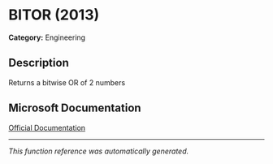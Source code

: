# BITOR (2013)

**Category:** Engineering

## Description
Returns a bitwise OR of 2 numbers

## Microsoft Documentation
[Official Documentation](https://support.microsoft.com//en-us/office/bitor-function-f6ead5c8-5b98-4c9e-9053-8ad5234919b2)

---
*This function reference was automatically generated.*
